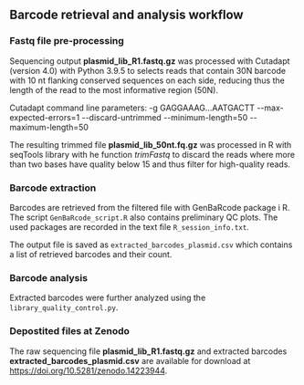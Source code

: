 ## Barcode retrieval and analysis workflow

### Fastq file pre-processing

Sequencing output **plasmid_lib_R1.fastq.gz** was processed with Cutadapt (version 4.0) with Python 3.9.5 to selects reads that contain 30N barcode with 10 nt flanking conserved sequences on each side, reducing thus the length of the read to the most informative region (50N).

Cutadapt command line parameters: -g GAGGAAAG...AATGACTT --max-expected-errors=1 --discard-untrimmed --minimum-length=50 --maximum-length=50

The resulting trimmed file **plasmid_lib_50nt.fq.gz** was processed in R with seqTools library with he function *trimFastq* to discard the reads where more than two bases have quality below 15 and thus filter for high-quality reads.

### Barcode extraction 

Barcodes are retrieved from the filtered file with GenBaRcode package i R.
The script ```GenBaRcode_script.R``` also contains preliminary QC plots. 
The used packages are recorded in the text file ```R_session_info.txt```.

The output file is saved as ```extracted_barcodes_plasmid.csv``` which contains a list of retrieved barcodes and their count.

### Barcode analysis

Extracted barcodes were further analyzed using the ```library_quality_control.py```.

### Depostited files at Zenodo

The raw sequencing file **plasmid_lib_R1.fastq.gz** and extracted barcodes **extracted_barcodes_plasmid.csv** are available for download at https://doi.org/10.5281/zenodo.14223944.
